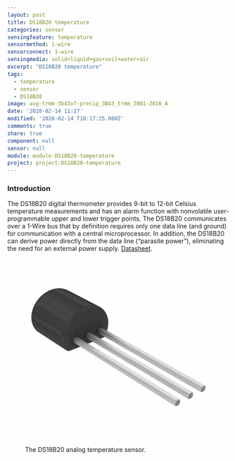 ```yaml
---
layout: post
title: DS18B20 temperature
categories: sensor
sensingfeature: temperature
sensormethod: 1-wire
sensorconnect: 1-wire
sensingmedia: solid+liquid+gas+soil+water+air
excerpt: "DS18B20 temperature"
tags:
  - temperature
  - sensor
  - DS18B20
image: avg-trmm-3b43v7-precip_3B43_trmm_2001-2016_A
date: '2020-02-14 11:27'
modified: '2020-02-14 T18:17:25.000Z'
comments: true
share: true
component: null
sensor: null
module: module-DS18B20-temperature
project: project-DS18B20-temperature
---
```

<script src="https://karttur.github.io/common/assets/js/karttur/togglediv.js"></script>

### Introduction

The DS18B20 digital thermometer provides 9-bit to 12-bit Celsius temperature measurements and has an alarm function with nonvolatile user-programmable upper and lower trigger points. The DS18B20 communicates over a 1-Wire bus that by definition requires only one data line (and ground) for communication with a central microprocessor. In addition, the DS18B20 can derive power directly from the data line (“parasite power”), eliminating the need for an external power supply. [Datasheet](https://datasheets.maximintegrated.com/en/ds/DS18B20.pdf).

<figure>
<img src="../../images/component-DS18B20-temperature.jpg">
<figcaption> The DS18B20 analog temperature sensor. </figcaption>
</figure>
